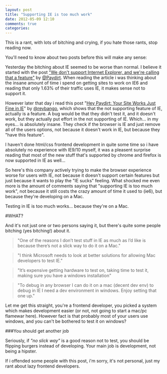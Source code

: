 ```yaml
---
layout: post
title: "Supporting IE is too much work"
date: 2012-05-09 12:10
comments: true
categories: 
---
```

This is a rant, with lots of bitching and crying, if you hate those rants, stop reading now.

You'll need to know about two posts before this will make any sense:

Yesterday the bitching about IE seemed to be worse than normal. I believe it started with the post ["We don't support Internet Explorer, and we're calling that a feature"](https://paydirtapp.com/blog/we-dont-support-ie/) by [@Paydirt](https://twitter.com/#!/paydirtapp).
When reading the article i was thinking about the insane amount of time i spend on getting sites to work on IE6 and reading that only 1.63% of their traffic uses IE, it makes sense not to support it.

<!-- more -->

However later that day i read this post "[Hey Paydirt: Your Site Works Just Fine in IE](http://blog.reybango.com/2012/05/08/hey-paydirt-your-site-works-just-fine-in-ie/)" by [@reybango](https://twitter.com/#!/reybango), which shows that the not supporting feature of IE, actually is a feature. A bug would be that they didn't test it, and it doesn't work, but they actually put effort in the not supporting of IE. Which... in my eyes... is absolutely insane. They check if the browser is IE and just remove all of the users options, not because it doesn't work in IE, but because they "have this feature".

I haven't done html/css frontend development in quite some time so i have absolutely no experience with IE9/10 myself, it was a pleasent surprise reading that most of the new stuff that's supported by chrome and firefox is now supported in IE as well...

So here's this company actively trying to make the browser experience worse for users with IE, not because it doesn't support certain features but just because it wants to play the "IE sucks" feeling. What shocked me even more is the amount of comments saying that "supporting IE is too much work", not because it still costs the crazy amount of time it used to (ie6), but because they're developing on a Mac.

Testing in IE is too much works... because they're on a Mac.

#WHAT?

And it's not just one or two persons saying it, but there's quite some people bitching (yes bitching!) about it.

> "One of the reasons I don’t test stuff in IE as much as I’d like is because there’s not a slick way to do it on a Mac."

> "I think Microsoft needs to look at better solutions for allowing Mac developers to test IE."

> "It’s expensive getting hardware to test on, taking time to test it, making sure you have a windows installation"

> "To debug in any browser I can do it on a mac (decent dev env) to debug in IE I need a dev environment in windows. Enjoy setting that one up."

Let me get this straight, you're a frontend developer, you picked a system which makes development easier (or not, not going to start a mac/pc flamewar here). However fact is that probably most of your users use windows, and you can't be bothered to test it on windows?

###You should get another job

Seriously, if *"no slick way"* is a good reason not to test, you should be flipping burgers instead of developing. Your main job is development, not being a hipster.

If i offended some people with this post, i'm sorry, it's not personal, just my rant about lazy frontend developers.
